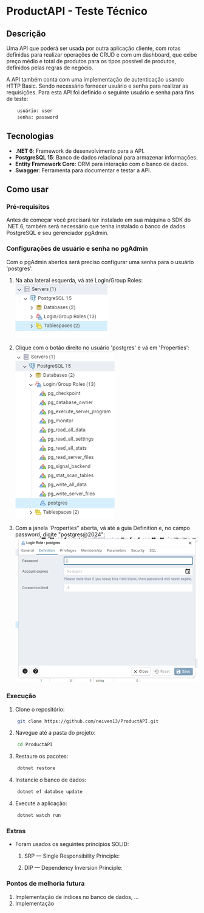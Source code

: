 # ProductAPI - Teste Técnico

## Descrição
Uma API que poderá ser usada por outra aplicação cliente, com rotas definidas para realizar operações de CRUD e com um dashboard, que exibe preço médio e total de produtos para os tipos possível de produtos, definidos pelas regras de negócio.

A API também conta com uma implementação de autenticação usando HTTP Basic. Sendo necessário fornecer usuário e senha para realizar as requisições. Para esta API foi definido o seguinte usuário e senha para fins de teste:

```bash
    usuário: user
    senha: password
```
## Tecnologias
- **.NET 6**: Framework de desenvolvimento para a API.
- **PostgreSQL 15**: Banco de dados relacional para armazenar informações.
- **Entity Framework Core**: ORM para interação com o banco de dados.
- **Swagger**: Ferramenta para documentar e testar a API.

## Como usar

### Pré-requisitos
Antes de começar você precisará ter instalado em sua máquina o SDK do .NET 6, também será necessário que tenha instalado o banco de dados PostgreSQL e seu gerenciador pgAdmin.

### Configurações de usuário e senha no pgAdmin

Com o pgAdmin abertos será preciso configurar uma senha para o usuário 'postgres'.

1. Na aba lateral esquerda, vá até Login/Group Roles:
![](assets/login_group-roles.PNG)

2. Clique com o botão direito no usuário 'postgres' e vá em 'Properties':
![](assets/user_postgres.PNG)

3. Com a janela 'Properties" aberta, vá até a guia Definition e, no campo password, digite "postgres@2024":
![](assets/postgres_password.PNG)

### Execução

1. Clone o repositório:
```bash
    git clone https://github.com/neiven13/ProductAPI.git
```

2. Navegue até a pasta do projeto:
```bash
    cd ProductAPI
```

3. Restaure os pacotes:
```bash
    dotnet restore
```

4. Instancie o banco de dados:
```bash
    dotnet ef databse update
```

4. Execute a aplicação:
```bash
    dotnet watch run
```
### Extras
* Foram usados os seguintes princípios SOLID:
    1. SRP — Single Responsibility Principle:

    2. DIP — Dependency Inversion Principle:

### Pontos de melhoria futura
1. Implementação de índices no banco de dados, ...
2. Implementação 
        